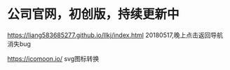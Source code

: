 # 公司官网，初创版，持续更新中
https://liang583685277.github.io/llkj/index.html
20180517,晚上点击返回导航消失bug

https://icomoon.io/ svg图标转换
